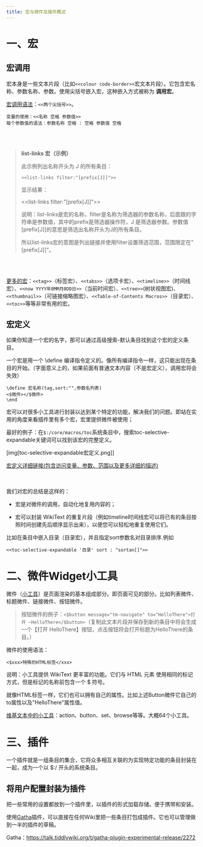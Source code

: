 ```yaml
---
title: 宏与微件及插件概述
---
```


# 一、宏

## 宏调用


宏本身是一些文本片段（比如`<<colour code-border>>`宏文本片段）。它包含宏名称、参数名称、参数。使用尖括号嵌入宏，这种嵌入方式被称为 **调用宏**。

[宏调用语法](https://bramchen.github.io/tw5-docs/zh-Hans/#Macro%20Call%20Syntax)：`<<两个尖括号>>`。

```
变量的使用：<<名称 空格 参数值>>
每个参数值的语法：参数名称 空格 : 空格 参数值 空格

```



<br><br>

> **list-links 宏（示例）**
> 
> 此示例列出名称开头为 J 的所有条目：
> 
> ```
> <<list-links filter:"[prefix[J]]">>
> ```
> 
> 显示结果：
> 
> <<list-links filter:"[prefix[J]]">>
> 
> 说明：list-links是宏的名称，filter是名称为筛选器的参数名称，后面跟的字符串是参数值，其中的prefix是筛选器操作符，J 是筛选器参数。参数值[prefix[J]]的意思是筛选出名称开头为J的所有条目。
> 
> 所以list-links宏的意图是列出链接并使用filter设置筛选范围，范围限定在"[prefix[J]]"。

<br><br>

[更多的宏](https://bramchen.github.io/tw5-docs/zh-Hans/#Core%20Macros)：`<<tag>>`（标签宏）、`<<tabs>>`（选项卡宏）、`<<timeline>>`（时间线宏）、`<<now YYYY年0MM月0DD日>>`（当前时间宏）、`<<tree>>`(树状视图宏)、`<<thumbnail>>`（可链接缩略图宏）、`<<Table-of-Contents Macros>>`（目录宏）、`<<toc>>`等等非常有用的宏。

## 宏定义

如果你知道一个宏的名字，那可以通过高级搜索-默认条目找到这个宏的定义条目。

一个宏是用一个 \define 编译指令定义的。像所有编译指令一样，这只能出现在条目的开始。（字面意义上的，如果前面有普通文本内容（不是宏定义），调用宏将会失效）

```
\define 宏名称(tag,sort:"",参数名列表)
<$微件></$微件>
\end
```


宏可以对很多小工具进行封装以达到某个特定的功能，解决我们的问题。即站在实用的角度来看插件里有多个宏，宏里提供微件被使用；

最好的例子：在`$:/core/macros/toc`系统条目中，搜索toc-selective-expandable关键词可以找到该宏的完整定义。


[img[toc-selective-expandable宏定义.png]]


[宏定义详细链接(包含访问变量、参数、范围以及更多详细的描述)](https://bramchen.github.io/tw5-docs/zh-Hans/#Macro%20Definitions%20in%20WikiText)


<br><br>
我们对宏的总结是这样的：

* 宏是对微件的调用，自动化地复用内容的；

* 宏可以封装 WikiText 的重复片段（例如timeline时间线宏可以将已有的条目按照时间创建先后顺序显示出来），以便您可以轻松地重复使用它们。

比如在条目中嵌入目录（目录宏），并且指定sort参数名对目录排序.例如

```
<<toc-selective-expandable '目录' sort : "sortan[]">>
```

# 二、微件Widget小工具

微件（[小工具](https://bramchen.github.io/tw5-docs/zh-Hans/#Widgets)）是页面渲染的基本组成部分。即页面可见的部分。比如列表微件、标题微件、链接微件、按钮微件。

> 按钮微件的例子：`<$button message="tm-navigate" to="HelloThere">打开 ~HelloThere</$button>`（复制此文本片段并保存到新的条目中将会生成一个【打开 HelloThere】按钮，点击按钮将会打开标题为HelloThere的条目。）

微件的使用语法：

```
<$xxx>特殊的HTML标签</xxx>
```

说明：小工具提供 WikiText 更丰富的功能。它们与 HTML 元素 使用相同的标记方式，但是标记的名称前包含一个 $ 符号。


就像HTML标签一样，它们也可以拥有自己的属性。比如上述Button微件它自己的to属性以及"HelloThere"属性值。


[维基文本中的小工具](https://bramchen.github.io/tw5-docs/zh-Hans/#Widgets%20in%20WikiText)：action、button、set、browse等等。大概64个小工具。





# 三、插件

一个插件就是一组条目的集合，它将众多相互关联的为实现特定功能的条目封装在一起，成为一个以 $:/ 开头的系统条目。


## 将用户配置封装为插件

把一些常用的设置都放到一个插件里，以插件的形式加载存储。便于携带和安装。

使用[Gatha](https://talk.tiddlywiki.org/t/gatha-plugin-experimental-release/2272)插件，可以直接在任何Wiki里把一些条目打包成插件。它也可以管理做到一半的插件的草稿。

Gatha：<https://talk.tiddlywiki.org/t/gatha-plugin-experimental-release/2272>
